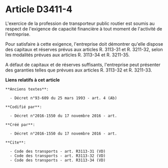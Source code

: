 # Article D3411-4

L'exercice de la profession de transporteur public routier est soumis au respect de l'exigence de capacité financière à tout
moment de l'activité de l'entreprise. 

Pour satisfaire à cette exigence, l'entreprise doit démontrer qu'elle dispose des capitaux et réserves prévus aux articles R.
3113-31 et R. 3211-32, selon les modalités prévues aux articles R. 3113-34 et R. 3211-35. 

A défaut de capitaux et de réserves suffisants, l'entreprise peut présenter des garanties telles que prévues aux articles R.
3113-32 et R. 3211-33.

**Liens relatifs à cet article**

	**Anciens textes**:

	  - Décret n°93-609 du 25 mars 1993 - art. 4 (Ab)

	**Codifié par**:

	  - Décret n°2016-1550 du 17 novembre 2016 - art.

	**Créé par**:

	  - Décret n°2016-1550 du 17 novembre 2016 - art.

	**Cite**:

	  - Code des transports - art. R3113-31 (VD)
	  - Code des transports - art. R3113-32 (VD)
	  - Code des transports - art. R3113-34 (VD)

